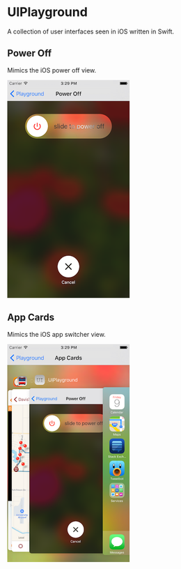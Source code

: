 UIPlayground
============

A collection of user interfaces seen in iOS written in Swift.


Power Off
---------

Mimics the iOS power off view.

![Assets/Screenshots/PowerOffScreenshot.png](Assets/Screenshots/PowerOffScreenshot.png)

App Cards
---------

Mimics the iOS app switcher view.

![Assets/Screenshots/PowerOffScreenshot.png](Assets/Screenshots/AppCardsScreenshot.png)

